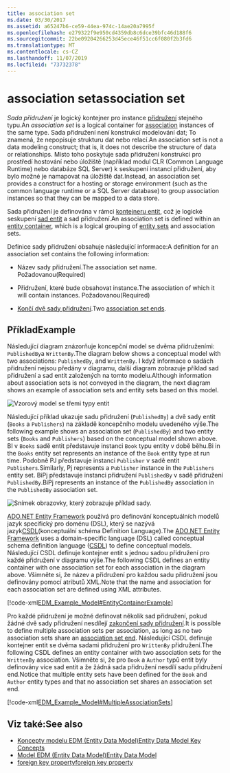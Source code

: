 ```yaml
---
title: association set
ms.date: 03/30/2017
ms.assetid: a65247b6-ce59-44ea-974c-14ae20a7995f
ms.openlocfilehash: e279322f9e950cd4359db8c6dce39bfc46d188f6
ms.sourcegitcommit: 22be09204266253d45ece46f51cc6f080f2b3fd6
ms.translationtype: MT
ms.contentlocale: cs-CZ
ms.lasthandoff: 11/07/2019
ms.locfileid: "73732378"
---
```

# <a name="association-set"></a><span data-ttu-id="729ae-102">association set</span><span class="sxs-lookup"><span data-stu-id="729ae-102">association set</span></span>
<span data-ttu-id="729ae-103">*Sada přidružení* je logický kontejner pro instance [přidružení](association-type.md) stejného typu.</span><span class="sxs-lookup"><span data-stu-id="729ae-103">An *association set* is a logical container for [association](association-type.md) instances of the same type.</span></span> <span data-ttu-id="729ae-104">Sada přidružení není konstrukcí modelování dat; To znamená, že nepopisuje strukturu dat nebo relací.</span><span class="sxs-lookup"><span data-stu-id="729ae-104">An association set is not a data modeling construct; that is, it does not describe the structure of data or relationships.</span></span> <span data-ttu-id="729ae-105">Místo toho poskytuje sada přidružení konstrukci pro prostředí hostování nebo úložiště (například modul CLR (Common Language Runtime) nebo databáze SQL Server) k seskupení instancí přidružení, aby bylo možné je namapovat na úložiště dat.</span><span class="sxs-lookup"><span data-stu-id="729ae-105">Instead, an association set provides a construct for a hosting or storage environment (such as the common language runtime or a SQL Server database) to group association instances so that they can be mapped to a data store.</span></span>  
  
 <span data-ttu-id="729ae-106">Sada přidružení je definována v rámci [kontejneru entit](entity-container.md), což je logické seskupení [sad entit](entity-set.md) a sad přidružení.</span><span class="sxs-lookup"><span data-stu-id="729ae-106">An association set is defined within an [entity container](entity-container.md), which is a logical grouping of [entity sets](entity-set.md) and association sets.</span></span>  
  
 <span data-ttu-id="729ae-107">Definice sady přidružení obsahuje následující informace:</span><span class="sxs-lookup"><span data-stu-id="729ae-107">A definition for an association set contains the following information:</span></span>  
  
- <span data-ttu-id="729ae-108">Název sady přidružení.</span><span class="sxs-lookup"><span data-stu-id="729ae-108">The association set name.</span></span> <span data-ttu-id="729ae-109">Požadovanou</span><span class="sxs-lookup"><span data-stu-id="729ae-109">(Required)</span></span>  
  
- <span data-ttu-id="729ae-110">Přidružení, které bude obsahovat instance.</span><span class="sxs-lookup"><span data-stu-id="729ae-110">The association of which it will contain instances.</span></span> <span data-ttu-id="729ae-111">Požadovanou</span><span class="sxs-lookup"><span data-stu-id="729ae-111">(Required)</span></span>  
  
- <span data-ttu-id="729ae-112">[Končí dvě sady přidružení](association-set-end.md).</span><span class="sxs-lookup"><span data-stu-id="729ae-112">Two [association set ends](association-set-end.md).</span></span>  
  
## <a name="example"></a><span data-ttu-id="729ae-113">Příklad</span><span class="sxs-lookup"><span data-stu-id="729ae-113">Example</span></span>  
 <span data-ttu-id="729ae-114">Následující diagram znázorňuje koncepční model se dvěma přidruženími: `PublishedBy`a `WrittenBy`.</span><span class="sxs-lookup"><span data-stu-id="729ae-114">The diagram below shows a conceptual model with two associations: `PublishedBy`, and `WrittenBy`.</span></span> <span data-ttu-id="729ae-115">I když informace o sadách přidružení nejsou předány v diagramu, další diagram zobrazuje příklad sad přidružení a sad entit založených na tomto modelu.</span><span class="sxs-lookup"><span data-stu-id="729ae-115">Although information about association sets is not conveyed in the diagram, the next diagram shows an example of association sets and entity sets based on this model.</span></span>  
  
 ![Vzorový model se třemi typy entit](./media/association-set/example-model-three-entity-types.gif)  
  
 <span data-ttu-id="729ae-117">Následující příklad ukazuje sadu přidružení (`PublishedBy`) a dvě sady entit (`Books` a `Publishers`) na základě koncepčního modelu uvedeného výše.</span><span class="sxs-lookup"><span data-stu-id="729ae-117">The following example shows an association set (`PublishedBy`) and two entity sets (`Books` and `Publishers`) based on the conceptual model shown above.</span></span> <span data-ttu-id="729ae-118">BI v `Books` sadě entit představuje instanci `Book` typu entity v době běhu.</span><span class="sxs-lookup"><span data-stu-id="729ae-118">Bi in the `Books` entity set represents an instance of the `Book` entity type at run time.</span></span> <span data-ttu-id="729ae-119">Podobně PJ představuje instanci `Publisher` v sadě entit `Publishers`.</span><span class="sxs-lookup"><span data-stu-id="729ae-119">Similarly, Pj represents a `Publisher` instance in the `Publishers` entity set.</span></span> <span data-ttu-id="729ae-120">BiPj představuje instanci přidružení `PublishedBy` v sadě přidružení `PublishedBy`.</span><span class="sxs-lookup"><span data-stu-id="729ae-120">BiPj represents an instance of the `PublishedBy` association in the `PublishedBy` association set.</span></span>  
  
 ![Snímek obrazovky, který zobrazuje příklad sady.](./media/association-set/sets-example-association.gif)  
  
 <span data-ttu-id="729ae-122">[ADO.NET Entity Framework](./ef/index.md) používá pro definování konceptuálních modelů jazyk specifický pro doménu (DSL), který se nazývá jazyk[CSDL](/ef/ef6/modeling/designer/advanced/edmx/csdl-spec)(konceptuální schéma Definition Language).</span><span class="sxs-lookup"><span data-stu-id="729ae-122">The [ADO.NET Entity Framework](./ef/index.md) uses a domain-specific language (DSL) called conceptual schema definition language ([CSDL](/ef/ef6/modeling/designer/advanced/edmx/csdl-spec)) to define conceptual models.</span></span> <span data-ttu-id="729ae-123">Následující CSDL definuje kontejner entit s jednou sadou přidružení pro každé přidružení v diagramu výše.</span><span class="sxs-lookup"><span data-stu-id="729ae-123">The following CSDL defines an entity container with one association set for each association in the diagram above.</span></span> <span data-ttu-id="729ae-124">Všimněte si, že název a přidružení pro každou sadu přidružení jsou definovány pomocí atributů XML.</span><span class="sxs-lookup"><span data-stu-id="729ae-124">Note that the name and association for each association set are defined using XML attributes.</span></span>  
  
 [!code-xml[EDM_Example_Model#EntityContainerExample](../../../../samples/snippets/xml/VS_Snippets_Data/edm_example_model/xml/books.edmx#entitycontainerexample)]  
  
 <span data-ttu-id="729ae-125">Pro každé přidružení je možné definovat několik sad přidružení, pokud žádné dvě sady přidružení nesdílejí [zakončení sady přidružení](association-set-end.md).</span><span class="sxs-lookup"><span data-stu-id="729ae-125">It is possible to define multiple association sets per association, as long as no two association sets share an [association set end](association-set-end.md).</span></span> <span data-ttu-id="729ae-126">Následující CSDL definuje kontejner entit se dvěma sadami přidružení pro `WrittenBy` přidružení.</span><span class="sxs-lookup"><span data-stu-id="729ae-126">The following CSDL defines an entity container with two association sets for the `WrittenBy` association.</span></span> <span data-ttu-id="729ae-127">Všimněte si, že pro `Book` a `Author` typů entit byly definovány více sad entit a že žádná sada přidružení nesdílí sadu přidružení end.</span><span class="sxs-lookup"><span data-stu-id="729ae-127">Notice that multiple entity sets have been defined for the `Book` and `Author` entity types and that no association set shares an association set end.</span></span>  
  
 [!code-xml[EDM_Example_Model#MultipleAssociationSets](../../../../samples/snippets/xml/VS_Snippets_Data/edm_example_model/xml/books3.edmx#multipleassociationsets)]  
  
## <a name="see-also"></a><span data-ttu-id="729ae-128">Viz také:</span><span class="sxs-lookup"><span data-stu-id="729ae-128">See also</span></span>

- [<span data-ttu-id="729ae-129">Koncepty modelu EDM (Entity Data Model)</span><span class="sxs-lookup"><span data-stu-id="729ae-129">Entity Data Model Key Concepts</span></span>](entity-data-model-key-concepts.md)
- [<span data-ttu-id="729ae-130">Model EDM (Entity Data Model)</span><span class="sxs-lookup"><span data-stu-id="729ae-130">Entity Data Model</span></span>](entity-data-model.md)
- [<span data-ttu-id="729ae-131">foreign key property</span><span class="sxs-lookup"><span data-stu-id="729ae-131">foreign key property</span></span>](foreign-key-property.md)
